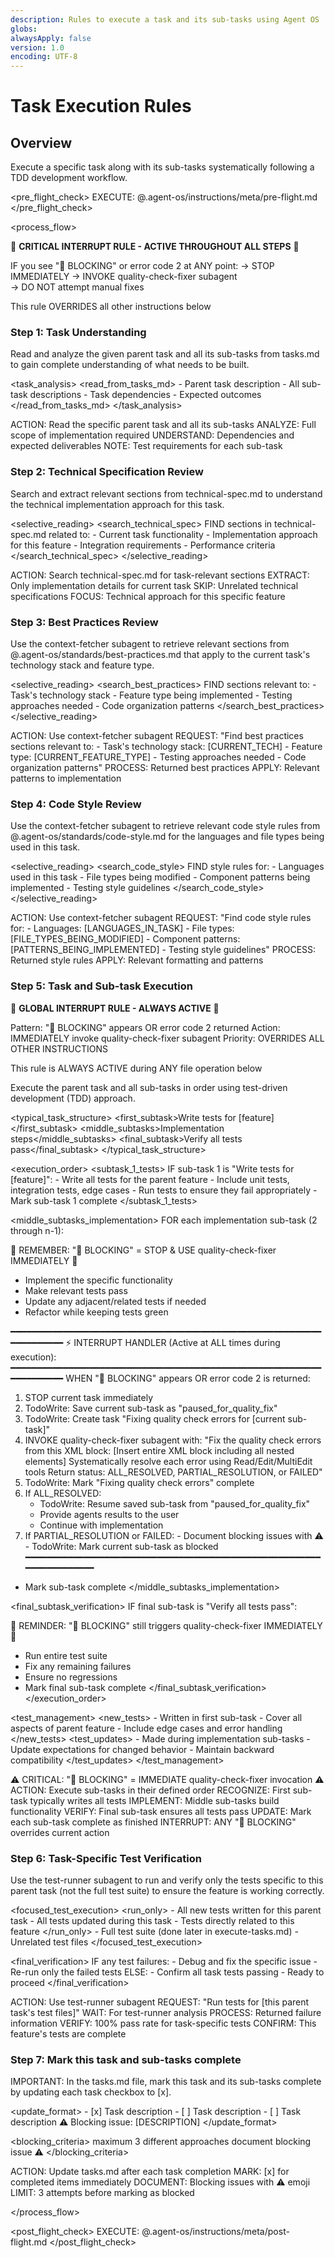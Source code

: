 ```yaml
---
description: Rules to execute a task and its sub-tasks using Agent OS
globs:
alwaysApply: false
version: 1.0
encoding: UTF-8
---
```


# Task Execution Rules

## Overview

Execute a specific task along with its sub-tasks systematically following a TDD
development workflow.

<pre_flight_check> EXECUTE: @.agent-os/instructions/meta/pre-flight.md
</pre_flight_check>

<process_flow>

🚨 **CRITICAL INTERRUPT RULE - ACTIVE THROUGHOUT ALL STEPS** 🚨

IF you see "🚫 BLOCKING" or error code 2 at ANY point: → STOP IMMEDIATELY →
INVOKE quality-check-fixer subagent  
→ DO NOT attempt manual fixes

This rule OVERRIDES all other instructions below

<step number="1" name="task_understanding">

### Step 1: Task Understanding

Read and analyze the given parent task and all its sub-tasks from tasks.md to
gain complete understanding of what needs to be built.

<task_analysis> <read_from_tasks_md> - Parent task description - All sub-task
descriptions - Task dependencies - Expected outcomes </read_from_tasks_md>
</task_analysis>

<instructions>
  ACTION: Read the specific parent task and all its sub-tasks
  ANALYZE: Full scope of implementation required
  UNDERSTAND: Dependencies and expected deliverables
  NOTE: Test requirements for each sub-task
</instructions>

</step>

<step number="2" name="technical_spec_review">

### Step 2: Technical Specification Review

Search and extract relevant sections from technical-spec.md to understand the
technical implementation approach for this task.

<selective_reading> <search_technical_spec> FIND sections in technical-spec.md
related to: - Current task functionality - Implementation approach for this
feature - Integration requirements - Performance criteria
</search_technical_spec> </selective_reading>

<instructions>
  ACTION: Search technical-spec.md for task-relevant sections
  EXTRACT: Only implementation details for current task
  SKIP: Unrelated technical specifications
  FOCUS: Technical approach for this specific feature
</instructions>

</step>

<step number="3" subagent="context-fetcher" name="best_practices_review">

### Step 3: Best Practices Review

Use the context-fetcher subagent to retrieve relevant sections from
@.agent-os/standards/best-practices.md that apply to the current task's
technology stack and feature type.

<selective_reading> <search_best_practices> FIND sections relevant to: - Task's
technology stack - Feature type being implemented - Testing approaches needed -
Code organization patterns </search_best_practices> </selective_reading>

<instructions>
  ACTION: Use context-fetcher subagent
  REQUEST: "Find best practices sections relevant to:
            - Task's technology stack: [CURRENT_TECH]
            - Feature type: [CURRENT_FEATURE_TYPE]
            - Testing approaches needed
            - Code organization patterns"
  PROCESS: Returned best practices
  APPLY: Relevant patterns to implementation
</instructions>

</step>

<step number="4" subagent="context-fetcher" name="code_style_review">

### Step 4: Code Style Review

Use the context-fetcher subagent to retrieve relevant code style rules from
@.agent-os/standards/code-style.md for the languages and file types being used
in this task.

<selective_reading> <search_code_style> FIND style rules for: - Languages used
in this task - File types being modified - Component patterns being
implemented - Testing style guidelines </search_code_style> </selective_reading>

<instructions>
  ACTION: Use context-fetcher subagent
  REQUEST: "Find code style rules for:
            - Languages: [LANGUAGES_IN_TASK]
            - File types: [FILE_TYPES_BEING_MODIFIED]
            - Component patterns: [PATTERNS_BEING_IMPLEMENTED]
            - Testing style guidelines"
  PROCESS: Returned style rules
  APPLY: Relevant formatting and patterns
</instructions>

</step>

<step number="5" name="task_execution" subagent="quality-check-fixer">

### Step 5: Task and Sub-task Execution

🚨 **GLOBAL INTERRUPT RULE - ALWAYS ACTIVE** 🚨

Pattern: "🚫 BLOCKING" appears OR error code 2 returned Action: IMMEDIATELY
invoke quality-check-fixer subagent Priority: OVERRIDES ALL OTHER INSTRUCTIONS

This rule is ALWAYS ACTIVE during ANY file operation below

Execute the parent task and all sub-tasks in order using test-driven development
(TDD) approach.

<typical_task_structure> <first_subtask>Write tests for
[feature]</first_subtask> <middle_subtasks>Implementation
steps</middle_subtasks> <final_subtask>Verify all tests pass</final_subtask>
</typical_task_structure>

<execution_order> <subtask_1_tests> IF sub-task 1 is "Write tests for
[feature]": - Write all tests for the parent feature - Include unit tests,
integration tests, edge cases - Run tests to ensure they fail appropriately -
Mark sub-task 1 complete </subtask_1_tests>

<middle_subtasks_implementation> FOR each implementation sub-task (2 through
n-1):

🔴 REMEMBER: "🚫 BLOCKING" = STOP & USE quality-check-fixer IMMEDIATELY 🔴

- Implement the specific functionality
- Make relevant tests pass
- Update any adjacent/related tests if needed
- Refactor while keeping tests green

━━━━━━━━━━━━━━━━━━━━━━━━━━━━━━━━━━━━━━━━━━━━━━━━━━━━━━━━━━━━━━━━━━━━━ ⚡
INTERRUPT HANDLER (Active at ALL times during execution):
━━━━━━━━━━━━━━━━━━━━━━━━━━━━━━━━━━━━━━━━━━━━━━━━━━━━━━━━━━━━━━━━━━━━━ WHEN "🚫
BLOCKING" appears OR error code 2 is returned:

1. STOP current task immediately
2. TodoWrite: Save current sub-task as "paused_for_quality_fix"
3. TodoWrite: Create task "Fixing quality check errors for [current sub-task]"
4. INVOKE quality-check-fixer subagent with: "Fix the quality check errors from
   this XML block: [Insert entire <quality-check-result> XML block including all
   nested elements] Systematically resolve each error using Read/Edit/MultiEdit
   tools Return status: ALL_RESOLVED, PARTIAL_RESOLUTION, or FAILED"
5. TodoWrite: Mark "Fixing quality check errors" complete
6. If ALL_RESOLVED:
   - TodoWrite: Resume saved sub-task from "paused_for_quality_fix"
   - Provide agents results to the user
   - Continue with implementation
7. If PARTIAL_RESOLUTION or FAILED: - Document blocking issues with ⚠️ -
   TodoWrite: Mark current sub-task as blocked
   ━━━━━━━━━━━━━━━━━━━━━━━━━━━━━━━━━━━━━━━━━━━━━━━━━━━━━━━━━━━━━━━━━━━━━

- Mark sub-task complete </middle_subtasks_implementation>

<final_subtask_verification> IF final sub-task is "Verify all tests pass":

🔴 REMINDER: "🚫 BLOCKING" still triggers quality-check-fixer IMMEDIATELY 🔴

- Run entire test suite
- Fix any remaining failures
- Ensure no regressions
- Mark final sub-task complete </final_subtask_verification> </execution_order>

<test_management> <new_tests> - Written in first sub-task - Cover all aspects of
parent feature - Include edge cases and error handling </new_tests>
<test_updates> - Made during implementation sub-tasks - Update expectations for
changed behavior - Maintain backward compatibility </test_updates>
</test_management>

<instructions>
  ⚠️ CRITICAL: "🚫 BLOCKING" = IMMEDIATE quality-check-fixer invocation ⚠️
  ACTION: Execute sub-tasks in their defined order
  RECOGNIZE: First sub-task typically writes all tests
  IMPLEMENT: Middle sub-tasks build functionality
  VERIFY: Final sub-task ensures all tests pass
  UPDATE: Mark each sub-task complete as finished
  INTERRUPT: ANY "🚫 BLOCKING" overrides current action
</instructions>

</step>

<step number="6" subagent="test-runner" name="task_test_verification">

### Step 6: Task-Specific Test Verification

Use the test-runner subagent to run and verify only the tests specific to this
parent task (not the full test suite) to ensure the feature is working
correctly.

<focused_test_execution> <run_only> - All new tests written for this parent
task - All tests updated during this task - Tests directly related to this
feature </run_only> <skip> - Full test suite (done later in execute-tasks.md) -
Unrelated test files </skip> </focused_test_execution>

<final_verification> IF any test failures: - Debug and fix the specific issue -
Re-run only the failed tests ELSE: - Confirm all task tests passing - Ready to
proceed </final_verification>

<instructions>
  ACTION: Use test-runner subagent
  REQUEST: "Run tests for [this parent task's test files]"
  WAIT: For test-runner analysis
  PROCESS: Returned failure information
  VERIFY: 100% pass rate for task-specific tests
  CONFIRM: This feature's tests are complete
</instructions>

</step>

<step number="7" name="task_status_updates">

### Step 7: Mark this task and sub-tasks complete

IMPORTANT: In the tasks.md file, mark this task and its sub-tasks complete by
updating each task checkbox to [x].

<update_format> <completed>- [x] Task description</completed> <incomplete>- [ ]
Task description</incomplete> <blocked> - [ ] Task description ⚠️ Blocking
issue: [DESCRIPTION] </blocked> </update_format>

<blocking_criteria> <attempts>maximum 3 different approaches</attempts>
<action>document blocking issue</action> <emoji>⚠️</emoji> </blocking_criteria>

<instructions>
  ACTION: Update tasks.md after each task completion
  MARK: [x] for completed items immediately
  DOCUMENT: Blocking issues with ⚠️ emoji
  LIMIT: 3 attempts before marking as blocked
</instructions>

</step>

</process_flow>

<post_flight_check> EXECUTE: @.agent-os/instructions/meta/post-flight.md
</post_flight_check>

